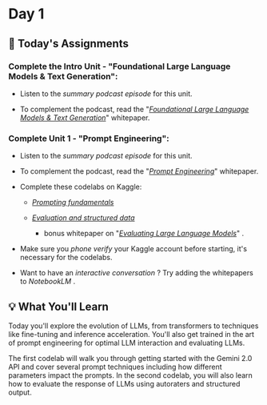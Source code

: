 # Day 1

## 🎒 Today's Assignments

### Complete the Intro Unit - "Foundational Large Language Models & Text Generation":

- Listen to the *summary podcast episode* for this unit.

- To complement the podcast, read the "*[Foundational Large Language Models & Text Generation](./whitepaper_Foundational%20Large%20Language%20models%20&%20text%20generation_v2.pdf)*" whitepaper. 

### Complete Unit 1 - "Prompt Engineering":

- Listen to the *summary podcast episode* for this unit.

- To complement the podcast, read the "*[Prompt Engineering](./22365_3_Prompt%20Engineering_v7.pdf)*" whitepaper.

- Complete these codelabs on Kaggle:
    
    - *[Prompting fundamentals](https://www.kaggle.com/code/hongjaemin/day-1-prompting)*
    
    - *[Evaluation and structured data](https://www.kaggle.com/code/hongjaemin/day-1-evaluation-and-structured-output)*

        - bonus whitepaper on "*[Evaluating Large Language Models](./neurips_evaluation.pdf)*" .

- Make sure you *phone verify* your Kaggle account before starting, it's necessary for the codelabs.

- Want to have an *interactive conversation* ? Try adding the whitepapers to *NotebookLM* . 

## 💡 What You'll Learn

Today you'll explore the evolution of LLMs, from transformers to techniques like fine-tuning and inference acceleration. You'll also get trained in the art of prompt engineering for optimal LLM interaction and evaluating LLMs. 

The first codelab will walk you through getting started with the Gemini 2.0 API and cover several prompt techniques including how different parameters impact the prompts. In the second codelab, you will also learn how to evaluate the response of LLMs using autoraters and structured output.